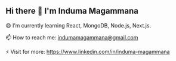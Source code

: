 ## Hi there 👋 I'm Induma Magammana

😄 I’m currently learning React, MongoDB, Node.js, Next.js.

📫 How to reach me: indumamagammana@gmail.com 

⚡ Visit for more: https://www.linkedin.com/in/induma-magammana
<!--
**Induma-Magammana/Induma-Magammana** is a ✨ _special_ ✨ repository because its `README.md` (this file) appears on your GitHub profile.

Here are some ideas to get you started:

- 🔭 I’m currently working on ...
- ... 
- 👯 I’m looking to collaborate on ...
- 🤔 I’m looking for help with ...
- 💬 Ask me about ...
- 📫 How to reach me: ...
-  Pronouns: ...
- ⚡ Fun fact: ...
-->
